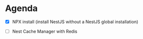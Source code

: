 # Agenda

- [x] NPX install (install NestJS without a NestJS global installation)
- [ ] Nest Cache Manager with Redis

